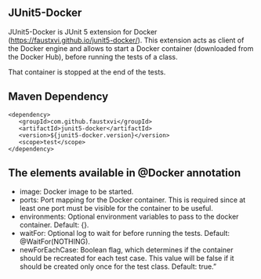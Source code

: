 
## JUnit5-Docker
JUnit5-Docker is JUnit 5 extension for Docker (https://faustxvi.github.io/junit5-docker/). 
This extension acts as client of the Docker engine and allows to start a Docker container 
(downloaded from the Docker Hub), before running the tests of a class. 

That container is stopped at the end of the tests. 

## Maven Dependency

```
<dependency>
   <groupId>com.github.faustxvi</groupId>
   <artifactId>junit5-docker</artifactId>
   <version>${junit5-docker.version}</version>
   <scope>test</scope>
</dependency>
```
## The elements available in @Docker annotation
- image: Docker image to be started.
- ports: Port mapping for the Docker container. This is required since at least one port must be visible for the container to be useful.
- environments: Optional environment variables to pass to the docker container. Default: {}.
- waitFor: Optional log to wait for before running the tests. Default: @WaitFor(NOTHING).
- newForEachCase: Boolean flag, which determines if the container should be recreated for each test case. This value will be false if it should be created only once for the test class. Default: true.”

